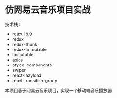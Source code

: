 # 仿网易云音乐项目实战

技术栈：

- react 16.9
- redux
- redux-thunk
- redux-immutable
- immutable
- axios
- styled-components
- swiper
- react-lazyload
- react-transition-group

本项目基于网易云音乐项目，实现一个移动端音乐播放器
